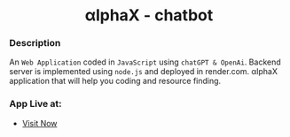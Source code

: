 <h1 align="center">αlphaX - chatbot</h1>

### Description
An `Web Application` coded in `JavaScript` using `chatGPT & OpenAi`. Backend server is implemented using `node.js` and deployed in render.com.
αlphaX application that will help you coding and resource finding.

### App Live at:
- [Visit Now](https://alphax-roan.vercel.app/)
